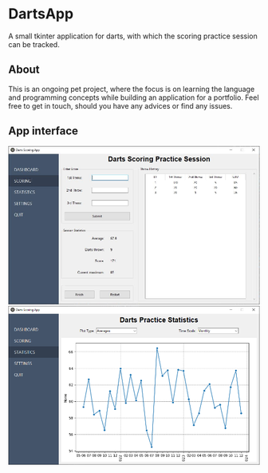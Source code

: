 # DartsApp

A small tkinter application for darts, with which the scoring practice session can be tracked.

## About
This is an ongoing pet project, where the focus is on learning the language and programming concepts while building an application for a portfolio. Feel free to get in touch, should you have any advices or find any issues. 

## App interface
![app_screenshot](pics/screenshot.PNG "App interface")
![app_screenshot](pics/screenshot2.PNG "App interface")